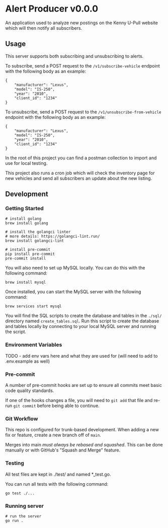 # Alert Producer v0.0.0

An application used to analyze new postings on the Kenny U-Pull website which will then notify all subscribers.

## Usage

This server supports both subscribing and unsubscribing to alerts.

To subscribe, send a POST request to the `/v1/subscribe-vehicle` endpoint with the following body as an example:

    {
        "manufacturer": "Lexus",
        "model": "IS-250",
        "year": "2010",
        "client_id": "1234"
    }

To unsubscribe, send a POST request to the `/v1/unsubscribe-from-vehicle` endpoint with the following body as an example:

    {
        "manufacturer": "Lexus",
        "model": "IS-250",
        "year": "2010",
        "client_id": "1234"
    }

In the root of this project you can find a postman collection to import and use for local testing.

This project also runs a cron job which will check the inventory page for new vehicles and send all subscribers an update about the new listing.

## Development

### Getting Started

    # install golang
    brew install golang

    # install the golangci linter
    # more details: https://golangci-lint.run/
    brew install golangci-lint

    # install pre-commit
    pip install pre-commit
    pre-commit install

You will also need to set up MySQL locally. You can do this with the following command:

    brew install mysql

Once installed, you can start the MySQL server with the following command:

    brew services start mysql

You will find the SQL scripts to create the database and tables in the `./sql/` directory named `create_tables.sql`. Run this script to create the database and tables locally by connecting to your local MySQL server and running the script.

### Environment Variables
TODO - add env vars here and what they are used for (will need to add to .env.example as well)

### Pre-commit

A number of pre-commit hooks are set up to ensure all commits meet basic code quality standards.

If one of the hooks changes a file, you will need to `git add` that file and re-run `git commit` before being able to continue.


### Git Workflow

This repo is configured for trunk-based development. When adding a new fix or feature, create a new branch off of `main`.

Merges into main *must always be rebased and squashed*. This can be done manually or with GitHub's "Squash and Merge" feature.

### Testing

All test files are kept in ./test/ and named *_test.go.

You can run all tests with the following command:

    go test ./...

### Running server

    # run the server
    go run .
